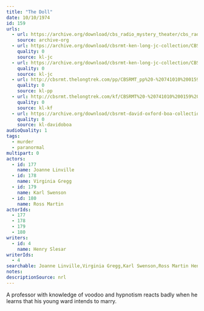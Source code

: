 ```yaml
---
title: "The Doll"
date: 10/10/1974
id: 159
urls: 
  - url: https://archive.org/download/cbs_radio_mystery_theater/cbs_radio_mystery_theater-0151-0200.zip/cbs_radio_mystery_theater-0151-0200%2Fcbsrmt_0159_the_doll.mp3
    source: archive-org
  - url: https://archive.org/download/cbsrmt-ken-long-jc-collection/CBSRMT - 741010 0159 Doll vbr kb2_jc.mp3
    quality: 0
    source: kl-jc
  - url: https://archive.org/download/cbsrmt-ken-long-jc-collection/CBSRMT - 741010 0159 The Doll vbr df_jc.mp3
    quality: 0
    source: kl-jc
  - url: http://cbsrmt.thelongtrek.com/pp/CBSRMT_pp%20-%20741010%200159%20The%20Doll.mp3
    quality: 0
    source: kl-pp
  - url: http://cbsrmt.thelongtrek.com/kf/CBSRMT%20-%20741010%200159%20The%20Doll_kf.mp3
    quality: 0
    source: kl-kf
  - url: https://archive.org/download/cbsrmt-david-oxford-boa-collection/CBSRMT-741010-0159-The-Doll-(64-44)_kf-{BoA}.mp3
    quality: 0
    source: kl-davidoboa
audioQuality: 1
tags: 
  - murder
  - paranormal
multipart: 0
actors:  
  - id: 177
    name: Joanne Linville  
  - id: 178
    name: Virginia Gregg  
  - id: 179
    name: Karl Swenson  
  - id: 180
    name: Ross Martin
actorIds:  
  - 177  
  - 178  
  - 179  
  - 180
writers:  
  - id: 4
    name: Henry Slesar
writerIds:  
  - 4
searchable: Joanne Linville,Virginia Gregg,Karl Swenson,Ross Martin Henry Slesar
notes: 
descriptionSource: nrl
---
```

A professor with knowledge of voodoo and hypnotism reacts badly when he learns that his young ward intends to marry.